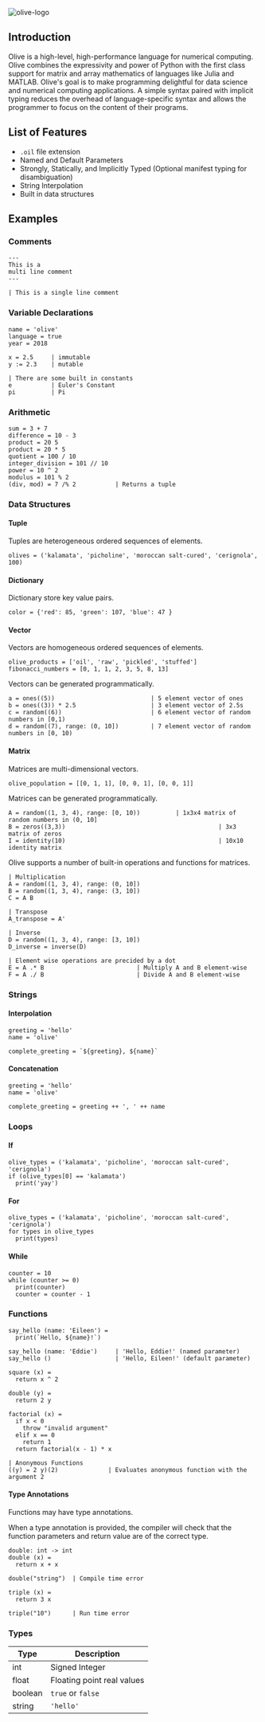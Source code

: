 ![olive-logo](./resources/logo-new.png)

## Introduction
Olive is a high-level, high-performance language for numerical computing. Olive combines the expressivity and power of Python with the first class support for matrix and array mathematics of languages like Julia and MATLAB. Olive's goal is to make programming delightful for data science and numerical computing applications. A simple syntax paired with implicit typing reduces the overhead of language-specific syntax and allows the programmer to focus on the content of their programs.

## List of Features
- `.oil` file extension
- Named and Default Parameters
- Strongly, Statically, and Implicitly Typed (Optional manifest typing for disambiguation)
- String Interpolation
- Built in data structures

## Examples


### Comments

```
---
This is a 
multi line comment
---

| This is a single line comment
```

### Variable Declarations

```
name = 'olive'
language = true
year = 2018

x = 2.5     | immutable
y := 2.3    | mutable

| There are some built in constants
e           | Euler's Constant
pi          | Pi
```

### Arithmetic

```
sum = 3 + 7
difference = 10 - 3
product = 20 5
product = 20 * 5
quotient = 100 / 10
integer_division = 101 // 10
power = 10 ^ 2
modulus = 101 % 2
(div, mod) = 7 /% 2           | Returns a tuple
```

### Data Structures

#### Tuple

Tuples are heterogeneous ordered sequences of elements. 

```
olives = ('kalamata', 'picholine', 'moroccan salt-cured', 'cerignola', 100)
```

#### Dictionary

Dictionary store key value pairs.

```
color = {'red': 85, 'green': 107, 'blue': 47 }
```

#### Vector

Vectors are homogeneous ordered sequences of elements. 

```
olive_products = ['oil', 'raw', 'pickled', 'stuffed']
fibonacci_numbers = [0, 1, 1, 2, 3, 5, 8, 13]
```

Vectors can be generated programmatically.
```
a = ones((5))                           | 5 element vector of ones
b = ones((3)) * 2.5                     | 3 element vector of 2.5s
c = random((6))                         | 6 element vector of random numbers in [0,1)
d = random((7), range: (0, 10])         | 7 element vector of random numbers in [0, 10)
```

#### Matrix
Matrices are multi-dimensional vectors.

```
olive_population = [[0, 1, 1], [0, 0, 1], [0, 0, 1]]
```

Matrices can be generated programmatically.

```
A = random((1, 3, 4), range: [0, 10))          | 1x3x4 matrix of random numbers in (0, 10]
B = zeros((3,3))						                   | 3x3 matrix of zeros
I = identity(10)						                   | 10x10 identity matrix
```

Olive supports a number of built-in operations and functions for matrices.

```
| Multiplication
A = random((1, 3, 4), range: (0, 10]) 
B = random((1, 3, 4), range: (3, 10]) 
C = A B

| Transpose
A_transpose = A'

| Inverse
D = random((1, 3, 4), range: [3, 10]) 
D_inverse = inverse(D)

| Element wise operations are precided by a dot
E = A .* B							| Multiply A and B element-wise
F = A ./ B							| Divide A and B element-wise
```

### Strings
#### Interpolation
```
greeting = 'hello'
name = 'olive'

complete_greeting = `${greeting}, ${name}`

```
#### Concatenation
```
greeting = 'hello'
name = 'olive'

complete_greeting = greeting ++ ', ' ++ name
```

### Loops
#### If
```
olive_types = ('kalamata', 'picholine', 'moroccan salt-cured', 'cerignola')
if (olive_types[0] == 'kalamata')
  print('yay')
```

#### For
```
olive_types = ('kalamata', 'picholine', 'moroccan salt-cured', 'cerignola')
for types in olive_types
  print(types)
```

#### While
```
counter = 10
while (counter >= 0)
  print(counter)
  counter = counter - 1
```

### Functions
```
say_hello (name: 'Eileen') =
  print(`Hello, ${name}!`)

say_hello (name: 'Eddie')     | 'Hello, Eddie!' (named parameter)
say_hello ()                  | 'Hello, Eileen!' (default parameter)

square (x) =
  return x ^ 2
 
double (y) =
  return 2 y
  
factorial (x) =
  if x < 0
    throw "invalid argument"
  elif x == 0
    return 1
  return factorial(x - 1) * x
  
| Anonymous Functions
((y) = 2 y)(2)				| Evaluates anonymous function with the argument 2
```
#### Type Annotations
Functions may have type annotations.

When a type annotation is provided, the compiler will check that the function parameters and return value are of the correct type.

```
double: int -> int
double (x) = 
  return x + x

double("string")  | Compile time error

triple (x) = 
  return 3 x

triple("10")      | Run time error

```

### Types
|Type| Description|
| -- | ---------- |
| int | Signed Integer | 
| float | Floating point real values |
| boolean | `true` or `false` |
| string | `'hello'`|



